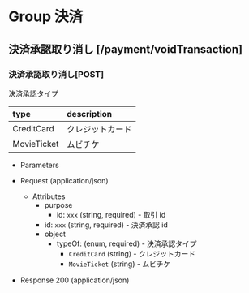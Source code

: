 # Group 決済

<!-- ## クレジットカード決済承認 [/payment/authorizeCreditCard]

### クレジットカード決済承認[POST]

-   Parameters


-   Request (application/json)

    -   Attributes
        -   purpose
            -   id: `xxx` (string, required) - 取引 id
        -   object
            -   amount: `1000` (number, required) - 決済金額
            -   creditCard
                -   token: `xxx` (string, required) - トークン化されたクレジットカード情報
            -   paymentMethod: `xxx` (string, required) - 決済方法区分コード
            -   issuedThrough
                -   id: `xxx` (string, required) - 決済サービス id

-   Response 200 (application/json)

    -   Attributes
        -   id: `xxx` (string, required) - 決済承認 id -->

<!-- include(../../response/400.md) -->

## 決済承認取り消し [/payment/voidTransaction]

### 決済承認取り消し[POST]

決済承認タイプ

| type        | description      |
| :---------- | :--------------- |
| CreditCard  | クレジットカード |
| MovieTicket | ムビチケ         |

-   Parameters


-   Request (application/json)

    -   Attributes
        -   purpose
            -   id: `xxx` (string, required) - 取引 id
        -   id: `xxx` (string, required) - 決済承認 id
        -   object
            -   typeOf: (enum, required) - 決済承認タイプ
                -   `CreditCard` (string) - クレジットカード
                -   `MovieTicket` (string) - ムビチケ

-   Response 200 (application/json)

<!-- include(../../response/400.md) -->
